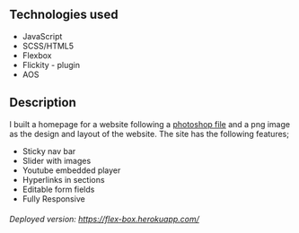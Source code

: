 ## Technologies used

* JavaScript
* SCSS/HTML5
* Flexbox
* Flickity - plugin
* AOS

## Description

I built a homepage for a website following a [photoshop file] and a png image as the design and layout of the website. The site has the following features;
- Sticky nav bar
- Slider with images
- Youtube embedded player
- Hyperlinks in sections
- Editable form fields
- Fully Responsive

[photoshop file]: https://drive.google.com/file/d/1rmKxlUg1YZr82ziNVwQQDgaQaxYt9aXo/view?usp=sharing
###### Deployed version: https://flex-box.herokuapp.com/
